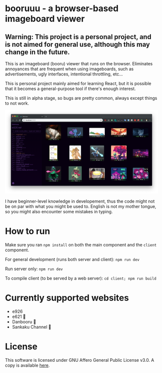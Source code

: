 # booruuu - a browser-based imageboard viewer

## Warning: This project is a personal project, and is not aimed for general use, although this may change in the future.

This is an imageboard (booru) viewer that runs on the browser. Eliminates annoyances that are frequent when using imageboards, such as advertisements, ugly interfaces, intentional throttling, etc...

This is personal project mainly aimed for learning React, but it is possible that it becomes a general-purpose tool if there's enough interest.

This is still in alpha stage, so bugs are pretty common, always except things to not work.

![Screenshot](doc/screenshot.png)

I have beginner-level knowledge in developement, thus the code might not be on par with what you might be used to. English is not my mother tongue, so you might also encounter some mistakes in typing.

# How to run

Make sure you ran `npm install` on both the main component and the `client` component.

For general development (runs both server and client): `npm run dev`

Run server only: `npm run dev`

To compile client (to be served by a web server): `cd client; npm run build`

# Currently supported websites

-   e926
-   e621 🔞
-   Danbooru 🔞
-   Sankaku Channel 🔞

# License

This software is licensed under GNU Affero General Public License v3.0. A copy is available [here](LICENSE).

